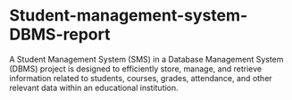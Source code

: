 # Student-management-system-DBMS-report
A Student Management System (SMS) in a Database Management System (DBMS) project is designed to efficiently store, manage, and retrieve information related to students, courses, grades, attendance, and other relevant data within an educational institution.
